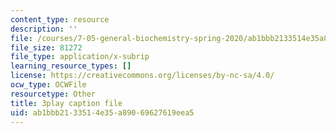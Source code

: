 ```yaml
---
content_type: resource
description: ''
file: /courses/7-05-general-biochemistry-spring-2020/ab1bbb2133514e35a89069627619eea5_7Z1CfKUOQVs.srt
file_size: 81272
file_type: application/x-subrip
learning_resource_types: []
license: https://creativecommons.org/licenses/by-nc-sa/4.0/
ocw_type: OCWFile
resourcetype: Other
title: 3play caption file
uid: ab1bbb21-3351-4e35-a890-69627619eea5
---
```

